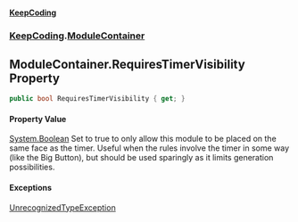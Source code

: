 #### [KeepCoding](index.md 'index')
### [KeepCoding](KeepCoding.md 'KeepCoding').[ModuleContainer](KeepCoding_ModuleContainer.md 'KeepCoding.ModuleContainer')
## ModuleContainer.RequiresTimerVisibility Property
```csharp
public bool RequiresTimerVisibility { get; }
```
#### Property Value
[System.Boolean](https://docs.microsoft.com/en-us/dotnet/api/System.Boolean 'System.Boolean')
Set to true to only allow this module to be placed on the same face as the timer. Useful when the rules involve the timer in some way (like the Big Button), but should be used sparingly as it limits generation possibilities.  
#### Exceptions
[UnrecognizedTypeException](KeepCoding_UnrecognizedTypeException.md 'KeepCoding.UnrecognizedTypeException')  
